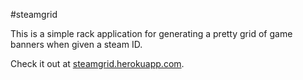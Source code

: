#steamgrid

This is a simple rack application for generating a pretty grid of game banners when given a steam ID.

Check it out at [steamgrid.herokuapp.com](http://steamgrid.herokuapp.com).
